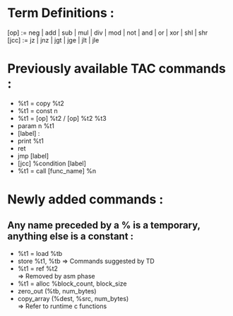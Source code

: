 # Term Definitions : 
[op] := neg | add | sub | mul | div | mod | not | and | or | xor | shl | shr  
[jcc] := jz | jnz | jgt | jge | jlt | jle

# Previously available TAC commands : 
- %t1 = copy %t2
- %t1 = const n
- %t1 = [op] %t2 / [op] %t2 %t3
- param n %t1
- [label] : 
- print %t1
- ret
- jmp [label]
- [jcc] %condition [label]
- %t1 = call [func_name] %n


# Newly added commands : 
## Any name preceded by a % is a temporary, anything else is a constant : 
- %t1 = load %tb
- store %t1, %tb 
=> Commands suggested by TD
- %t1 = ref %t2   
=> Removed by asm phase
- %t1 = alloc %block_count, block_size
- zero_out (%tb, num_bytes)   
- copy_array (%dest, %src, num_bytes)   
=> Refer to runtime c functions